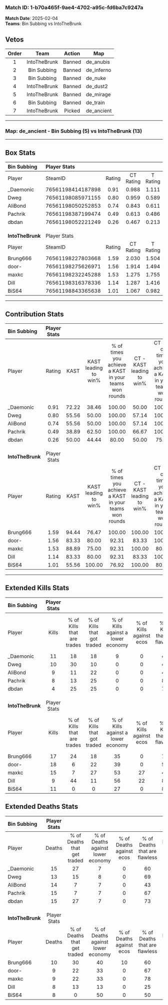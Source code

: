 ### Match ID: 1-b70a465f-9ae4-4702-a95c-fd6ba7c9247a  
**Match Date**: 2025-02-04  
**Teams**: Bin Subbing vs IntoTheBrunk  

## Vetos  

| Order | Team | Action | Map |
| :---: | :--: | :----: | --- |
| 1 | IntoTheBrunk | Banned | de_anubis |
| 2 | Bin Subbing | Banned | de_inferno |
| 3 | Bin Subbing | Banned | de_nuke |
| 4 | IntoTheBrunk | Banned | de_dust2 |
| 5 | IntoTheBrunk | Banned | de_mirage |
| 6 | Bin Subbing | Banned | de_train |
| 7 | IntoTheBrunk | Picked | de_ancient |

---  

### **Map**: de_ancient - Bin Subbing (5) vs IntoTheBrunk (13)  
---  

## Box Stats  

| **Bin Subbing**  | Player Stats      |        |           |          |       |       |       |         |        |      |     |
| :- | :- | :-: | :-: | :-: | :-: | :-: | :-: | :-: | :-: | :-: | :-: |
| Player           | SteamID           | Rating | CT Rating | T Rating | KAST  |  ADR  | Kills | Assists | Deaths | K/D  | HS% |
| _Daemonic        | 76561198414187898 |  0.91  |   0.988   |  1.111   | 72.22 | 72.3  |  11   |    1    |   15   | 0.73 | 45  |
| Dweg             | 76561198085971155 |  0.80  |   0.959   |  0.589   | 55.56 | 69.4  |  10   |    3    |   13   | 0.77 | 30  |
| AliBond          | 76561198050252853 |  0.74  |   0.843   |  0.611   | 55.56 | 69.9  |   9   |    5    |   14   | 0.64 | 44  |
| Pachrik          | 76561198387199474 |  0.49  |   0.613   |  0.486   | 38.89 | 58.6  |   8   |    4    |   15   | 0.53 | 50  |
| dbdan            | 76561198052221249 |  0.26  |   0.467   |  0.213   | 50.00 | 26.2  |   4   |    1    |   15   | 0.27 | 50  |
|                  |                   |        |           |          |       |       |       |         |        |      |     |
|                  |                   |        |           |          |       |       |       |         |        |      |     |
|                  |                   |        |           |          |       |       |       |         |        |      |     |
| **IntoTheBrunk** | Player Stats      |        |           |          |       |       |       |         |        |      |     |
| Player           | SteamID           | Rating | CT Rating | T Rating | KAST  |  ADR  | Kills | Assists | Deaths | K/D  | HS% |
| Brung666         | 76561198227803668 |  1.59  |   2.030   |  1.504   | 94.44 | 87.7  |  17   |    7    |   10   | 1.70 | 47  |
| door-            | 76561198275626971 |  1.56  |   1.914   |  1.494   | 83.33 | 83.2  |  18   |    4    |   9    | 2.00 | 38  |
| maxkc            | 76561198232245288 |  1.53  |   1.275   |  1.755   | 88.89 | 103.5 |  15   |    7    |   9    | 1.67 | 26  |
| Dill             | 76561198316378336 |  1.14  |   1.287   |  1.416   | 83.33 | 78.7  |   9   |    4    |   8    | 1.13 | 44  |
| BiS64            | 76561198843365638 |  1.01  |   1.067   |  0.982   | 55.56 | 73.0  |  11   |    3    |   8    | 1.38 | 36  |
---  

## Contribution Stats  

| **Bin Subbing**  | Player Stats |       |                      |                                                        |                           |                                                             |                          |                                                            |
| :- | :-: | :-: | :-: | :-: | :-: | :-: | :-: | :-: |
| Player           |    Rating    | KAST  | KAST leading to win% | % of times you achieve a KAST in your teams won rounds | CT - KAST leading to win% | CT - % of times you achieve a KAST in your teams won rounds | T - KAST leading to win% | T - % of times you achieve a KAST in your teams won rounds |
| _Daemonic        |     0.91     | 72.22 |        38.46         |                         100.00                         |           50.00           |                           100.00                            |          20.00           |                           100.00                           |
| Dweg             |     0.80     | 55.56 |        50.00         |                         100.00                         |           57.14           |                           100.00                            |          33.33           |                           100.00                           |
| AliBond          |     0.74     | 55.56 |        50.00         |                         100.00                         |           57.14           |                           100.00                            |          33.33           |                           100.00                           |
| Pachrik          |     0.49     | 38.89 |        62.50         |                         100.00                         |           66.67           |                           100.00                            |          50.00           |                           100.00                           |
| dbdan            |     0.26     | 50.00 |        44.44         |                         80.00                          |           50.00           |                            75.00                            |          33.33           |                           100.00                           |
|                  |              |       |                      |                                                        |                           |                                                             |                          |                                                            |
|                  |              |       |                      |                                                        |                           |                                                             |                          |                                                            |
|                  |              |       |                      |                                                        |                           |                                                             |                          |                                                            |
| **IntoTheBrunk** | Player Stats |       |                      |                                                        |                           |                                                             |                          |                                                            |
| Player           |    Rating    | KAST  | KAST leading to win% | % of times you achieve a KAST in your teams won rounds | CT - KAST leading to win% | CT - % of times you achieve a KAST in your teams won rounds | T - KAST leading to win% | T - % of times you achieve a KAST in your teams won rounds |
| Brung666         |     1.59     | 94.44 |        76.47         |                         100.00                         |          100.00           |                           100.00                            |          66.67           |                           100.00                           |
| door-            |     1.56     | 83.33 |        80.00         |                         92.31                          |           83.33           |                           100.00                            |          77.78           |                           87.50                            |
| maxkc            |     1.53     | 88.89 |        75.00         |                         92.31                          |          100.00           |                            80.00                            |          66.67           |                           100.00                           |
| Dill             |     1.14     | 83.33 |        80.00         |                         92.31                          |           83.33           |                           100.00                            |          77.78           |                           87.50                            |
| BiS64            |     1.01     | 55.56 |        100.00        |                         76.92                          |          100.00           |                            80.00                            |          100.00          |                           75.00                            |
---  

## Extended Kills Stats  

| **Bin Subbing**  | Player Stats |                            |                            |                                    |                         |                              |                                 |                                       |                    |           |
| :- | :-: | :-: | :-: | :-: | :-: | :-: | :-: | :-: | :-: | :-: |
| Player           |    Kills     | % of Kills that are trades | % of Kills that got traded | % of Kills against a lower economy | % of Kills against ecos | % of Kills that are flawless | % of Kills that are close duels | % of Kills that are assisted by flash | Pistol Round Kills | AWP Kills |
| _Daemonic        |      11      |             18             |             18             |                 9                  |            0            |              45              |                0                |                   0                   |         2          |     1     |
| Dweg             |      10      |             30             |             10             |                 0                  |            0            |              40              |                0                |                   0                   |         1          |     0     |
| AliBond          |      9       |             11             |             22             |                 0                  |            0            |              44              |               11                |                   0                   |         0          |     0     |
| Pachrik          |      8       |             13             |             25             |                 0                  |            0            |              88              |                0                |                   0                   |         3          |     0     |
| dbdan            |      4       |             25             |             25             |                 0                  |            0            |              75              |                0                |                   0                   |         1          |     0     |
|                  |              |                            |                            |                                    |                         |                              |                                 |                                       |                    |           |
|                  |              |                            |                            |                                    |                         |                              |                                 |                                       |                    |           |
|                  |              |                            |                            |                                    |                         |                              |                                 |                                       |                    |           |
| **IntoTheBrunk** | Player Stats |                            |                            |                                    |                         |                              |                                 |                                       |                    |           |
| Player           |    Kills     | % of Kills that are trades | % of Kills that got traded | % of Kills against a lower economy | % of Kills against ecos | % of Kills that are flawless | % of Kills that are close duels | % of Kills that are assisted by flash | Pistol Round Kills | AWP Kills |
| Brung666         |      17      |             24             |             18             |                 35                 |            0            |              76              |                6                |                   0                   |         4          |     0     |
| door-            |      18      |             6              |             22             |                 39                 |            0            |              56              |                0                |                   0                   |         1          |     0     |
| maxkc            |      15      |             7              |             27             |                 53                 |           27            |              40              |               13                |                   7                   |         1          |     0     |
| Dill             |      9       |             44             |             11             |                 56                 |           22            |              89              |               11                |                   0                   |         1          |     6     |
| BiS64            |      11      |             0              |             0              |                 27                 |            0            |              82              |                0                |                   0                   |         1          |     0     |
## Extended Deaths Stats  

| **Bin Subbing**  | Player Stats |                             |                                   |                          |                               |                            |                           |               |
| :- | :-: | :-: | :-: | :-: | :-: | :-: | :-: | :-: |
| Player           |    Deaths    | % of Deaths that get traded | % of Deaths against lower economy | % of Deaths against ecos | % of Deaths that are flawless | % of Deaths that are close | % of Deaths while blinded | Deaths to AWP |
| _Daemonic        |      15      |             27              |                 7                 |            0             |              60               |             0              |             0             |       1       |
| Dweg             |      13      |             15              |                 8                 |            0             |              69               |             0              |             0             |       0       |
| AliBond          |      14      |              7              |                 7                 |            0             |              43               |             21             |             0             |       1       |
| Pachrik          |      15      |              7              |                 7                 |            0             |              67               |             7              |             7             |       1       |
| dbdan            |      15      |             27              |                 7                 |            0             |              73               |             0              |             0             |       2       |
|                  |              |                             |                                   |                          |                               |                            |                           |               |
|                  |              |                             |                                   |                          |                               |                            |                           |               |
|                  |              |                             |                                   |                          |                               |                            |                           |               |
| **IntoTheBrunk** | Player Stats |                             |                                   |                          |                               |                            |                           |               |
| Player           |    Deaths    | % of Deaths that get traded | % of Deaths against lower economy | % of Deaths against ecos | % of Deaths that are flawless | % of Deaths that are close | % of Deaths while blinded | Deaths to AWP |
| Brung666         |      10      |             30              |                40                 |            10            |              60               |             0              |             0             |       1       |
| door-            |      9       |             22              |                33                 |            0             |              67               |             0              |             0             |       0       |
| maxkc            |      9       |             22              |                33                 |            0             |              78               |             0              |             0             |       0       |
| Dill             |      8       |             13              |                13                 |            0             |              25               |             0              |             0             |       0       |
| BiS64            |      8       |              0              |                50                 |            0             |              50               |             13             |             0             |       1       |
